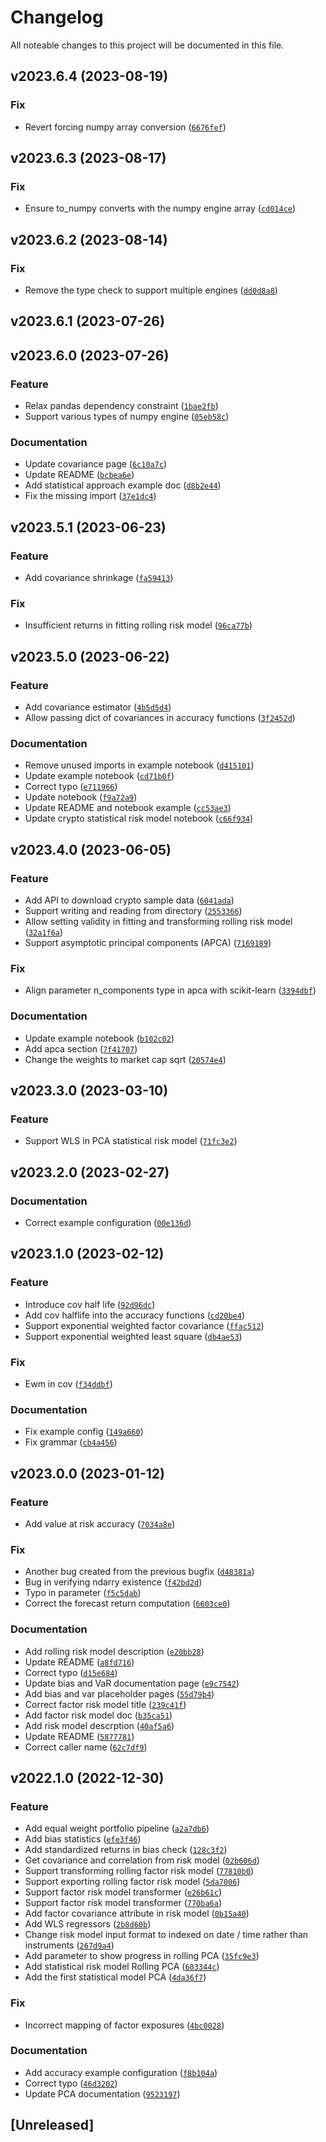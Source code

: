 # Changelog

All noteable changes to this project will be documented in this file.

<!--next-version-placeholder-->

## v2023.6.4 (2023-08-19)

### Fix

* Revert forcing numpy array conversion ([`6676fef`](https://github.com/factorpricingmodel/factor-pricing-model-risk-model/commit/6676fefc7842e41c10ca735afccc241fad0d1d6e))

## v2023.6.3 (2023-08-17)

### Fix

* Ensure to_numpy converts with the numpy engine array ([`cd014ce`](https://github.com/factorpricingmodel/factor-pricing-model-risk-model/commit/cd014ce0028e3796e66d1f27e74e7d9090562506))

## v2023.6.2 (2023-08-14)

### Fix

* Remove the type check to support multiple engines ([`dd0d8a8`](https://github.com/factorpricingmodel/factor-pricing-model-risk-model/commit/dd0d8a88a5146b42cae920c92fe68fe82f88ec25))

## v2023.6.1 (2023-07-26)



## v2023.6.0 (2023-07-26)

### Feature

* Relax pandas dependency constraint ([`1bae2fb`](https://github.com/factorpricingmodel/factor-pricing-model-risk-model/commit/1bae2fb779955636e1b57bff67abbfc5076661bd))
* Support various types of numpy engine ([`05eb58c`](https://github.com/factorpricingmodel/factor-pricing-model-risk-model/commit/05eb58cfdba0db6bd23a0bebac7dec061c58b1a3))

### Documentation

* Update covariance page ([`6c10a7c`](https://github.com/factorpricingmodel/factor-pricing-model-risk-model/commit/6c10a7cd608ed0d0d1a6b450d591884f1af60cb1))
* Update README ([`bcbea6e`](https://github.com/factorpricingmodel/factor-pricing-model-risk-model/commit/bcbea6e3ff0f9e7f29b966f1bdefe02ee85e175a))
* Add statistical approach example doc ([`d8b2e44`](https://github.com/factorpricingmodel/factor-pricing-model-risk-model/commit/d8b2e441b9c1f224e90b69e44cc724ca1fe78164))
* Fix the missing import ([`37e1dc4`](https://github.com/factorpricingmodel/factor-pricing-model-risk-model/commit/37e1dc46c4d460b34981475cd9f1c744eefb587c))

## v2023.5.1 (2023-06-23)

### Feature

* Add covariance shrinkage ([`fa59413`](https://github.com/factorpricingmodel/factor-pricing-model-risk-model/commit/fa59413221728f9dc4c8aebe15a3d65ee4cccc11))

### Fix

* Insufficient returns in fitting rolling risk model ([`96ca77b`](https://github.com/factorpricingmodel/factor-pricing-model-risk-model/commit/96ca77b70e6c7bcca86b47553d3e9507d04139da))

## v2023.5.0 (2023-06-22)

### Feature

* Add covariance estimator ([`4b5d5d4`](https://github.com/factorpricingmodel/factor-pricing-model-risk-model/commit/4b5d5d428faed82b21392d7eec93bb9bd38f5767))
* Allow passing dict of covariances in accuracy functions ([`3f2452d`](https://github.com/factorpricingmodel/factor-pricing-model-risk-model/commit/3f2452d7a59ae3b3c30ad339f52b4ef423edca02))

### Documentation

* Remove unused imports in example notebook ([`d415101`](https://github.com/factorpricingmodel/factor-pricing-model-risk-model/commit/d415101271b0058b61a1ad6d859246e5d1da8221))
* Update example notebook ([`cd71b0f`](https://github.com/factorpricingmodel/factor-pricing-model-risk-model/commit/cd71b0fcc804951ab1bde056702fcbfa2f67cd2e))
* Correct typo ([`e711966`](https://github.com/factorpricingmodel/factor-pricing-model-risk-model/commit/e711966b091d8a38d6c783552a058813b21eb323))
* Update notebook ([`f9a72a9`](https://github.com/factorpricingmodel/factor-pricing-model-risk-model/commit/f9a72a9aeb4bdf10af8c700d47fd9fefffd5c883))
* Update README and notebook example ([`cc53ae3`](https://github.com/factorpricingmodel/factor-pricing-model-risk-model/commit/cc53ae301be387a6dd2a5a133cf6f58b9e14386c))
* Update crypto statistical risk model notebook ([`c66f934`](https://github.com/factorpricingmodel/factor-pricing-model-risk-model/commit/c66f93462435ec40f895d1161c2b6003ccea637c))

## v2023.4.0 (2023-06-05)

### Feature

* Add API to download crypto sample data ([`6041ada`](https://github.com/factorpricingmodel/factor-pricing-model-risk-model/commit/6041adace44504aa0e280cdf96f0be1791cd3684))
* Support writing and reading from directory ([`2553366`](https://github.com/factorpricingmodel/factor-pricing-model-risk-model/commit/25533669a7f1f80924b217e3dbc1f9765d0acdff))
* Allow setting validity in fitting and transforming rolling risk model ([`32a1f6a`](https://github.com/factorpricingmodel/factor-pricing-model-risk-model/commit/32a1f6aade49867a1d25e07332585ff075e60861))
* Support asymptotic principal components (APCA) ([`7169189`](https://github.com/factorpricingmodel/factor-pricing-model-risk-model/commit/71691898e12e1165012778ac89d26ab6ff7353a8))

### Fix

* Align parameter n_components type in apca with scikit-learn ([`3394dbf`](https://github.com/factorpricingmodel/factor-pricing-model-risk-model/commit/3394dbf28e32840a2db9b15729738ab8d4a4c7a2))

### Documentation

* Update example notebook ([`b102c02`](https://github.com/factorpricingmodel/factor-pricing-model-risk-model/commit/b102c0287141398da87099d20021b2c9adea8361))
* Add apca section ([`7f41707`](https://github.com/factorpricingmodel/factor-pricing-model-risk-model/commit/7f4170718d7197d355cc6cea0a874366b55e173c))
* Change the weights to market cap sqrt ([`20574e4`](https://github.com/factorpricingmodel/factor-pricing-model-risk-model/commit/20574e4b8e7a05b649d9eb4742b18f7f66c6cbe3))

## v2023.3.0 (2023-03-10)
### Feature
* Support WLS in PCA statistical risk model ([`71fc3e2`](https://github.com/factorpricingmodel/factor-pricing-model-risk-model/commit/71fc3e2a32b2463eed822eb43184b6593d5073a3))

## v2023.2.0 (2023-02-27)
### Documentation
* Correct example configuration ([`00e136d`](https://github.com/factorpricingmodel/factor-pricing-model-risk-model/commit/00e136d59bd41634ce109c13652ba32d02c16d3a))

## v2023.1.0 (2023-02-12)
### Feature
* Introduce cov half life ([`92d96dc`](https://github.com/factorpricingmodel/factor-pricing-model-risk-model/commit/92d96dc5449e01dca49f0dce2d159891e082022e))
* Add cov halflife into the accuracy functions ([`cd20be4`](https://github.com/factorpricingmodel/factor-pricing-model-risk-model/commit/cd20be4bb91bd61435cfc1ff1791111f36424ce2))
* Support exponential weighted factor covariance ([`ffac512`](https://github.com/factorpricingmodel/factor-pricing-model-risk-model/commit/ffac512c0012aa372cc8ed7fed98f48df2c1e747))
* Support exponential weighted least square ([`db4ae53`](https://github.com/factorpricingmodel/factor-pricing-model-risk-model/commit/db4ae5360892c4d941fe3f815cfd0a26269012b4))

### Fix
* Ewm in cov ([`f34ddbf`](https://github.com/factorpricingmodel/factor-pricing-model-risk-model/commit/f34ddbfeb4c2409bed1f3ecddda2f1bdccd6bb60))

### Documentation
* Fix example config ([`149a660`](https://github.com/factorpricingmodel/factor-pricing-model-risk-model/commit/149a6607b008af0a7e19569e2302b4e5318f11f3))
* Fix grammar ([`cb4a456`](https://github.com/factorpricingmodel/factor-pricing-model-risk-model/commit/cb4a45625d2bb26b552fadead498f3ebe3059dd9))

## v2023.0.0 (2023-01-12)
### Feature
* Add value at risk accuracy ([`7034a8e`](https://github.com/factorpricingmodel/factor-pricing-model-risk-model/commit/7034a8e2455c1709d7ef63ae71d98cf50c272cb7))

### Fix
* Another bug created from the previous bugfix ([`d48381a`](https://github.com/factorpricingmodel/factor-pricing-model-risk-model/commit/d48381a1fb6e414e125b45bceae648b14823a3b5))
* Bug in verifying ndarry existence ([`f42bd2d`](https://github.com/factorpricingmodel/factor-pricing-model-risk-model/commit/f42bd2d38d9c6ba7f1680143fc5fb33182917262))
* Typo in parameter ([`f5c5dab`](https://github.com/factorpricingmodel/factor-pricing-model-risk-model/commit/f5c5dabbd0c07668372766d63215e316543ed880))
* Correct the forecast return computation ([`6603ce0`](https://github.com/factorpricingmodel/factor-pricing-model-risk-model/commit/6603ce00eb5e955c7203905c92496f395e030250))

### Documentation
* Add rolling risk model description ([`e20bb28`](https://github.com/factorpricingmodel/factor-pricing-model-risk-model/commit/e20bb28c1661184cdf826b013b1ce41fbd3f4a3c))
* Update README ([`a8fd716`](https://github.com/factorpricingmodel/factor-pricing-model-risk-model/commit/a8fd71669bd2e0c35b1b2284404663639d7c4e73))
* Correct typo ([`d15e684`](https://github.com/factorpricingmodel/factor-pricing-model-risk-model/commit/d15e684f7a9bbbf00368cf0c75a35ab848b1050a))
* Update bias and VaR documentation page ([`e9c7542`](https://github.com/factorpricingmodel/factor-pricing-model-risk-model/commit/e9c7542da8d3abfbbf433e85b42537de0d622250))
* Add bias and var placeholder pages ([`55d79b4`](https://github.com/factorpricingmodel/factor-pricing-model-risk-model/commit/55d79b43f768a61201bad7451326a356d1edd780))
* Correct factor risk model title ([`239c41f`](https://github.com/factorpricingmodel/factor-pricing-model-risk-model/commit/239c41f5d2ac16ff3c1a18b2a123162776c4e77c))
* Add factor risk model doc ([`b35ca51`](https://github.com/factorpricingmodel/factor-pricing-model-risk-model/commit/b35ca518d833bcc939112b18b00b5724b96ee5a4))
* Add risk model descrption ([`40af5a6`](https://github.com/factorpricingmodel/factor-pricing-model-risk-model/commit/40af5a6006e513c6ed0934c8ea22a5871e8b1301))
* Update README ([`5877781`](https://github.com/factorpricingmodel/factor-pricing-model-risk-model/commit/5877781d8c64e99155da596fdc5a31b0c8d90e51))
* Correct caller name ([`62c7df9`](https://github.com/factorpricingmodel/factor-pricing-model-risk-model/commit/62c7df9c025a7d384124b21c13170a48b042814c))

## v2022.1.0 (2022-12-30)
### Feature
* Add equal weight portfolio pipeline ([`a2a7db6`](https://github.com/factorpricingmodel/factor-pricing-model-risk-model/commit/a2a7db6a01c92e7819d0c5d5ee4800bd250913f9))
* Add bias statistics ([`efe3f46`](https://github.com/factorpricingmodel/factor-pricing-model-risk-model/commit/efe3f46f4305ce77833e445cf7529558c5e6b2d5))
* Add standardized returns in bias check ([`128c3f2`](https://github.com/factorpricingmodel/factor-pricing-model-risk-model/commit/128c3f20383e6d62e91f3ad30fc11b3adc23b7d5))
* Get covariance and correlation from risk model ([`02b606d`](https://github.com/factorpricingmodel/factor-pricing-model-risk-model/commit/02b606dc9f95320e83943a019c1a35ab315cb6b7))
* Support transforming rolling factor risk model ([`77810b0`](https://github.com/factorpricingmodel/factor-pricing-model-risk-model/commit/77810b0867ff37e2a64c02f9acc9f07222d804d3))
* Support exporting rolling factor risk model ([`5da7006`](https://github.com/factorpricingmodel/factor-pricing-model-risk-model/commit/5da7006de46fa278e086881743fc8adc5822f479))
* Support factor risk model transformer ([`e26b61c`](https://github.com/factorpricingmodel/factor-pricing-model-risk-model/commit/e26b61c59b8515ab4853c2adecd16d60b8177eee))
* Support factor risk model transformer ([`770ba6a`](https://github.com/factorpricingmodel/factor-pricing-model-risk-model/commit/770ba6a619e937c78a0f308a33990dd509e5d169))
* Add factor covariance attribute in risk model ([`0b15a40`](https://github.com/factorpricingmodel/factor-pricing-model-risk-model/commit/0b15a401897e6f5e87a8300aed85fc59e6a15709))
* Add WLS regressors ([`2b8d60b`](https://github.com/factorpricingmodel/factor-pricing-model-risk-model/commit/2b8d60b8ba00a719d1a8d5d2721719636a3f3f1d))
* Change risk model input format to indexed on date / time rather than instruments ([`267d9a4`](https://github.com/factorpricingmodel/factor-pricing-model-risk-model/commit/267d9a4e1809e3709c57d67f1661655353314ee6))
* Add parameter to show progress in rolling PCA ([`35fc9e3`](https://github.com/factorpricingmodel/factor-pricing-model-risk-model/commit/35fc9e3130805ebf1b2cb9fd955e17187938a3b1))
* Add statistical risk model Rolling PCA ([`603344c`](https://github.com/factorpricingmodel/factor-pricing-model-risk-model/commit/603344cafcaed8179d075e8fcfe2e9975a931c29))
* Add the first statistical model PCA ([`4da36f7`](https://github.com/factorpricingmodel/factor-pricing-model-risk-model/commit/4da36f7987e8876bc615b721aa41d1b9462f003c))

### Fix
* Incorrect mapping of factor exposures ([`4bc0028`](https://github.com/factorpricingmodel/factor-pricing-model-risk-model/commit/4bc00285f5dbb38e644d67c0c245c988e5e614e0))

### Documentation
* Add accuracy example configuration ([`f8b104a`](https://github.com/factorpricingmodel/factor-pricing-model-risk-model/commit/f8b104a26028f66947569c5fc2ef54fd24f8e7b0))
* Correct typo ([`46d3202`](https://github.com/factorpricingmodel/factor-pricing-model-risk-model/commit/46d32028c22ff58349c478927c9abbe6145a984c))
* Update PCA documentation ([`9523197`](https://github.com/factorpricingmodel/factor-pricing-model-risk-model/commit/952319735778302aae950a0e1160b659960650ae))

## [Unreleased]
